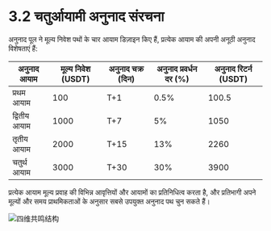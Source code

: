 # 3.2 चतुर्आयामी अनुनाद संरचना

अनुनाद पूल ने मूल्य निवेश पथों के चार आयाम डिज़ाइन किए हैं, प्रत्येक आयाम की अपनी अनूठी अनुनाद विशेषताएं हैं:

| अनुनाद आयाम | मूल्य निवेश (USDT) | अनुनाद चक्र (दिन) | अनुनाद प्रवर्धन दर (%) | अनुनाद रिटर्न (USDT) |
|-------------|-------------------|------------------|----------------------|-------------------|
| प्रथम आयाम | 100 | T+1 | 0.5% | 100.5 |
| द्वितीय आयाम | 1000 | T+7 | 5% | 1050 |
| तृतीय आयाम | 2000 | T+15 | 13% | 2260 |
| चतुर्थ आयाम | 3000 | T+30 | 30% | 3900 |

प्रत्येक आयाम मूल्य प्रवाह की विभिन्न आवृत्तियों और आयामों का प्रतिनिधित्व करता है, और प्रतिभागी अपने मूल्यों और समय प्राथमिकताओं के अनुसार सबसे उपयुक्त अनुनाद पथ चुन सकते हैं।

![四维共鸣结构](/images/图2.svg)